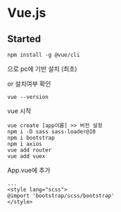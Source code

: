 # Vue.js

## Started

```
npm install -g @vue/cli
```

으로 pc에 기반 설치 (최초)

or 설치여부  확인

```
vue --version
```



vue 시작 

```
vue create [app이름] >> 버전 설정
npm i -D sass sass-loader@10
npm i bootstrap
npm i axios
vue add router
vue add vuex
```



App.vue에 추가

```
...
<style lang="scss">
@import 'bootstrap/scss/bootstrap'
</style>
```